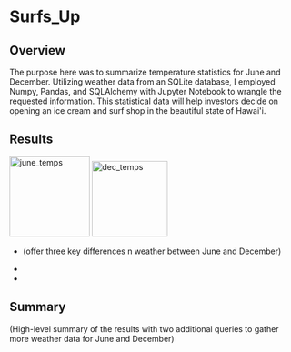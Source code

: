 # Surfs_Up

## Overview

The purpose here was to summarize temperature statistics for June and December. Utilizing weather data from an SQLite database, I employed Numpy, Pandas, and SQLAlchemy with Jupyter Notebook to wrangle the requested information. This statistical data will help investors decide on opening an ice cream and surf shop in the beautiful state of Hawai'i.

## Results

<img width="141" alt="june_temps" src="https://user-images.githubusercontent.com/95881678/155637838-f66b66df-cb29-4e5c-8a77-43837e0394c3.png">  <img width="133" alt="dec_temps" src="https://user-images.githubusercontent.com/95881678/155637892-d1a77b19-f634-4a3b-819b-8ff1eec67256.png">

* (offer three key differences n weather between June and December)

*

*

## Summary 

(High-level summary of the results with two additional queries to gather more weather data for June and December)
